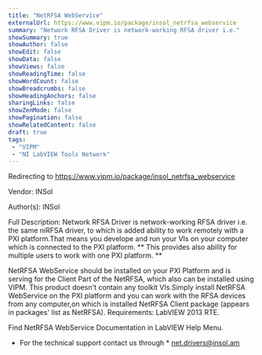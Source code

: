 ```yaml
---
title: "NetRFSA WebService"
externalUrl: https://www.vipm.io/package/insol_netrfsa_webservice
summary: "Network RFSA Driver is network-working RFSA driver i.e."
showSummary: true
showAuthor: false
showEdit: false
showData: false
showViews: false
showReadingTime: false
showWordCount: false
showBreadcrumbs: false
showHeadingAnchors: false
sharingLinks: false
showZenMode: false
showPagination: false
showRelatedContent: false
draft: true
tags:
 - "VIPM"
 - "NI LabVIEW Tools Network"
---
```


Redirecting to https://www.vipm.io/package/insol_netrfsa_webservice

Vendor: INSol

Author(s): INSol
 
Full Description:
Network RFSA Driver is network-working RFSA driver i.e. the same niRFSA driver, to which is added ability to work remotely with a PXI platform.That means you develope and run your VIs on your computer which is connected to the PXI platform. ** This provides also ability for multiple users to work with one PXI platform. **

NetRFSA WebService should be installed  on your PXI Platform and is serving for the Client Part of the NetRFSA, which also can be installed using VIPM. This product doesn't contain any toolkit VIs.Simply install NetRFSA WebService on the PXI platform and you can work with the RFSA devices from any computer,on which is installed NetRFSA Client package (appears in packages' list as NetRFSA).
Requirements: LabVIEW 2013 RTE.

Find NetRFSA WebService Documentation in LabVIEW Help Menu.

* For the technical support contact us through * <u> net.drivers@insol.am  </u>